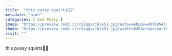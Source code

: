 ```yaml
---
title:  "this pussy squirts💋💦"
metadate: "hide"
categories: [ God Pussy ]
image: "https://preview.redd.it/c5iqgvzjksk51.jpg?auto=webp&s=40709543346869db051b5c56aeb520dfc854966b"
thumb: "https://preview.redd.it/c5iqgvzjksk51.jpg?width=640&crop=smart&auto=webp&s=c8407614264bea6e1a2cf62e2f6d68c063f331f9"
visit: ""
---
```

this pussy squirts💋💦
